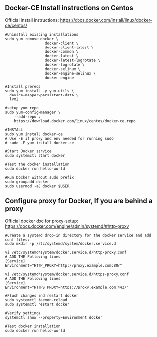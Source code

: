 
Docker-CE Install instructions on Centos
------

Official install instructions: https://docs.docker.com/install/linux/docker-ce/centos/

```
#Uninstall existing installations
sudo yum remove docker \
                  docker-client \
                  docker-client-latest \
                  docker-common \
                  docker-latest \
                  docker-latest-logrotate \
                  docker-logrotate \
                  docker-selinux \
                  docker-engine-selinux \
                  docker-engine

#Install prereqs
sudo yum install -y yum-utils \
  device-mapper-persistent-data \
  lvm2

#setup yum repo
sudo yum-config-manager \
    --add-repo \
    https://download.docker.com/linux/centos/docker-ce.repo

#INSTALL
sudo yum install docker-ce
# Use -E if proxy and env needed for running sudo 
# sudo -E yum install docker-ce

#Start Docker service
sudo systemctl start docker

#Test the docker installation
sudo docker run hello-world

#Run Docker without sudo prefix
sudo groupadd docker
sudo usermod -aG docker $USER

```

Configure proxy for Docker, If you are behind a proxy
------
Official docker doc for proxy-setup: https://docs.docker.com/engine/admin/systemd/#http-proxy

```
#Create a systemd drop-in directory for the docker service and add conf files:
sudo mkdir -p /etc/systemd/system/docker.service.d

vi /etc/systemd/system/docker.service.d/http-proxy.conf
# ADD THE Following lines
[Service]
Environment="HTTP_PROXY=http://proxy.example.com:80/"

vi /etc/systemd/system/docker.service.d/https-proxy.conf
# ADD THE Following lines
[Service]
Environment="HTTPS_PROXY=https://proxy.example.com:443/"

#Flush changes and restart docker
sudo systemctl daemon-reload
sudo systemctl restart docker

#Verify settings
systemctl show --property=Environment docker

#Test docker installation
sudo docker run hello-world
```
